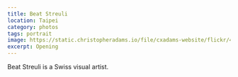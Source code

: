 ```yaml
---
title: Beat Streuli
location: Taipei
category: photos
tags: portrait
image: https://static.christopheradams.io/file/cxadams-website/flickr/45821354671_b07269fb6f_k.jpg
excerpt: Opening
---
```


Beat Streuli is a Swiss visual artist.
